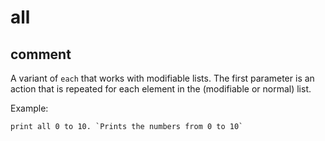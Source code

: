 # all
## comment

A variant of `each` that works with modifiable lists.
The first parameter is an action that is repeated for each element in the (modifiable or normal) list.

Example:
```
print all 0 to 10. `Prints the numbers from 0 to 10`
```
